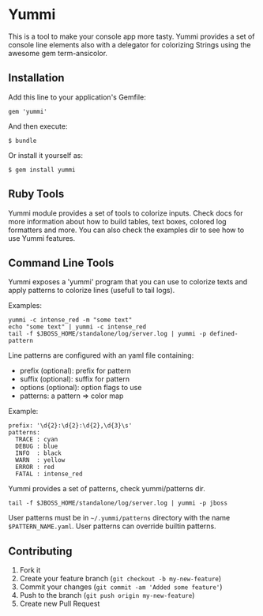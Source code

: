 # Yummi

This is a tool to make your console app more tasty. Yummi provides a set of console line elements
also with a delegator for colorizing Strings using the awesome gem term-ansicolor.

## Installation

Add this line to your application's Gemfile:

    gem 'yummi'

And then execute:

    $ bundle

Or install it yourself as:

    $ gem install yummi

## Ruby Tools

Yummi module provides a set of tools to colorize inputs. Check docs for more information
about how to build tables, text boxes, colored log formatters and more. You can also check
the examples dir to see how to use Yummi features.

## Command Line Tools

Yummi exposes a 'yummi' program that you can use to colorize texts and apply
patterns to colorize lines (usefull to tail logs).

Examples:

    yummi -c intense_red -m "some text"
    echo "some text" | yummi -c intense_red
    tail -f $JBOSS_HOME/standalone/log/server.log | yummi -p defined-pattern

Line patterns are configured with an yaml file containing:

  * prefix  (optional): prefix for pattern
  * suffix  (optional): suffix for pattern
  * options (optional): option flags to use
  * patterns: a pattern => color map

Example:

    prefix: '\d{2}:\d{2}:\d{2},\d{3}\s'
    patterns:
      TRACE : cyan
      DEBUG : blue
      INFO  : black
      WARN  : yellow
      ERROR : red
      FATAL : intense_red

Yummi provides a set of patterns, check yummi/patterns dir.

    tail -f $JBOSS_HOME/standalone/log/server.log | yummi -p jboss

User patterns must be in `~/.yummi/patterns` directory with the name `$PATTERN_NAME.yaml`. User patterns can override builtin patterns.

## Contributing

1. Fork it
2. Create your feature branch (`git checkout -b my-new-feature`)
3. Commit your changes (`git commit -am 'Added some feature'`)
4. Push to the branch (`git push origin my-new-feature`)
5. Create new Pull Request
